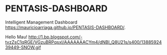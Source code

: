 # PENTASIS-DASHBOARD
Intelligent Management Dashboard
 https://mauricioarriaga.github.io/PENTASIS-DASHBOARD/.
 
 Hello Mau!
http://1.bp.blogspot.com/-tvzZsC1qRGE/VGzuBRPqsxI/AAAAAAACYm4/dNBI_Q8U21s/s400/1388592439449-SNOW.gif
